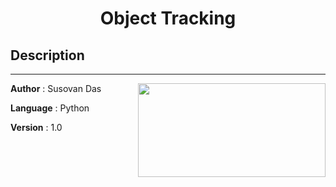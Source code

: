  # <h1 align = "middle">**Object Tracking**</h1>

 ## Description
---
<img align= "right" width=300 height=150 src="https://github.com/SusovanGithub/OpenCV-Projects/master/Asset/book1.jpg">

**Author** : Susovan Das

**Language** : Python

**Version** : 1.0